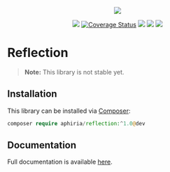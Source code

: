 <p align="center"><a href="https://www.aphiria.com" target="_blank" title="Aphiria"><img src="https://www.aphiria.com/images/aphiria-logo.svg"></a></p>

<p align="center">
<a href="https://github.com/aphiria/reflection/actions"><img src="https://github.com/aphiria/reflection/workflows/ci/badge.svg"></a>
<a href='https://coveralls.io/github/aphiria/reflection?branch=0.x'><img src='https://coveralls.io/repos/github/aphiria/reflection/badge.svg?branch=0.x' alt='Coverage Status' /></a>
<a href="https://packagist.org/packages/aphiria/reflection"><img src="https://poser.pugx.org/aphiria/reflection/v/stable.svg"></a>
<a href="https://packagist.org/packages/aphiria/reflection"><img src="https://poser.pugx.org/aphiria/reflection/v/unstable.svg"></a>
<a href="https://packagist.org/packages/aphiria/reflection"><img src="https://poser.pugx.org/aphiria/reflection/license.svg"></a>
</p>

# Reflection

> **Note:** This library is not stable yet.

## Installation

This library can be installed via [Composer](https://getcomposer.org/download/):

```php
composer require aphiria/reflection:^1.0@dev
```

## Documentation

Full documentation is available <a href="https://www.aphiria.com/docs/0.x/reflection.html" target="_blank">here</a>.
